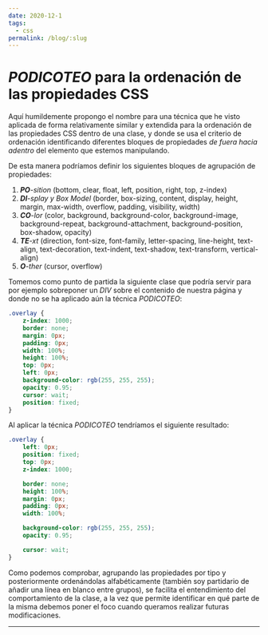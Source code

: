 ```yaml
---
date: 2020-12-1
tags:
  - css
permalink: /blog/:slug
---
```


# _PODICOTEO_ para la ordenación de las propiedades CSS

<social-share class="social-share--header" />

Aquí humildemente propongo el nombre para una técnica que he visto aplicada de forma relativamente similar y extendida para la ordenación de las propiedades CSS dentro de una clase, y donde se usa el criterio de ordenación identificando diferentes bloques de propiedades _de fuera hacia adentro_ del elemento que estemos manipulando.

De esta manera podríamos definir los siguientes bloques de agrupación de propiedades:

1. _**PO**-sition_ (bottom, clear, float, left, position, right, top, z-index)
1. _**DI**-splay y Box Model_ (border, box-sizing, content, display, height, margin, max-width, overflow, padding, visibility, width)
1. _**CO**-lor_ (color, background, background-color, background-image, background-repeat, background-attachment, background-position, box-shadow, opacity)
1. _**TE**-xt_ (direction, font-size, font-family, letter-spacing, line-height, text-align, text-decoration, text-indent, text-shadow, text-transform, vertical-align)
1. _**O**-ther_ (cursor, overflow)


Tomemos como punto de partida la siguiente clase que podría servir para por ejemplo sobreponer un _DIV_ sobre el contenido de nuestra página y donde no se ha aplicado aún la técnica _PODICOTEO_:


``` css
.overlay {
    z-index: 1000;
    border: none;
    margin: 0px;
    padding: 0px;
    width: 100%;
    height: 100%;
    top: 0px;
    left: 0px;
    background-color: rgb(255, 255, 255);
    opacity: 0.95;
    cursor: wait;
    position: fixed;
}
```

Al aplicar la técnica _PODICOTEO_ tendríamos el siguiente resultado:


``` css
.overlay {
    left: 0px;
    position: fixed;
    top: 0px;
    z-index: 1000;

    border: none;
    height: 100%;
    margin: 0px;
    padding: 0px;
    width: 100%;

    background-color: rgb(255, 255, 255);
    opacity: 0.95;

    cursor: wait;
}
```

Como podemos comprobar, agrupando las propiedades por tipo y posteriormente ordenándolas alfabéticamente (también soy partidario de añadir una línea en blanco entre grupos), se facilita el entendimiento del comportamiento de la clase, a la vez que permite identificar en qué parte de la misma debemos poner el foco cuando queramos realizar futuras modificaciones.


---
<social-share class="social-share--footer" />